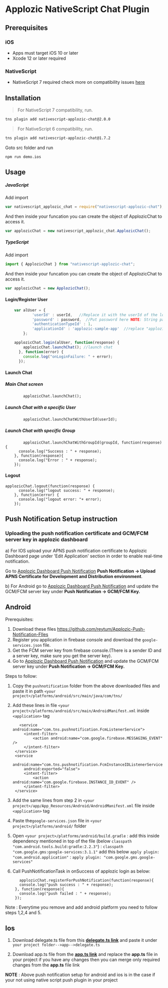 # Applozic NativeScript Chat Plugin

## Prerequisites

### iOS
* Apps must target iOS 10 or later
* Xcode 12 or later required

### NativeScript
* NativeScript 7 required check more on compatibility issues [here](https://nativescript.org/blog/nativescript-6-7-xcode-compatibility/)

## Installation

> For NativeScript 7 compatibility, run.


```bash
tns plugin add nativescript-applozic-chat@2.0.0
```

> For NativeScript 6 compatibility, run.

```bash
tns plugin add nativescript-applozic-chat@1.7.2
```

Goto src folder and run
```
npm run demo.ios
```

## Usage


##### JavaScript

Add import 
```js
var nativescript_applozic_chat = require("nativescript-applozic-chat");
```

And then inside your funcation you can create the object of ApplozicChat to access it.
```js
var applozicChat = new nativescript_applozic_chat.ApplozicChat();
```

##### TypeScript

Add import 
```js
import { ApplozicChat } from "nativescript-applozic-chat";
```
And then inside your funcation you can create the object of ApplozicChat to access it.
```js
var applozicChat = new ApplozicChat();
```

#### Login/Register User
```js
    var alUser = {
            'userId' : userId,   //Replace it with the userId of the logged in user NOTE: String userId
            'password' : password,  //Put password here NOTE: String password
            'authenticationTypeId' : 1,
            'applicationId' : 'applozic-sample-app'  //replace "applozic-sample-app" with Application Key from Applozic Dashboard
        };

    applozicChat.login(alUser, function(response) {
        applozicChat.launchChat(); //launch chat
      }, function(error) {
        console.log("onLoginFailure: " + error);
      });
```


#### Launch Chat


##### Main Chat screen

```
        applozicChat.launchChat();
```

##### Launch Chat with a specific User

```
        applozicChat.launchChatWithUserId(userId);
```

##### Launch Chat with specific Group

```
        applozicChat.launchChatWithGroupId(groupId, function(response){
	  console.log("Success : " + response);
	}, function(response){
	  console.log("Error : " + response);
	});
```


#### Logout

```
applozicChat.logout(function(response) {
      console.log("logout success: " + response);
    }, function(error) {
      console.log("logout error: "+ error);
    });
```
## Push Notification Setup instruction

### Uploading the push notification certificate  and GCM/FCM  server key in applozic dashboard

a) For IOS upload your APNS push notification certificate to Applozic Dashboard page under 'Edit Application' section in order to enable real-time notification.


Go to [Applozic Dashboard Push Notification](https://console.applozic.com/settings/pushnotification) **Push Notification -> Upload APNS Certificate for Development and Distribution environment**.

b) For Android go to [Applozic Dashboard Push Notification](https://console.applozic.com/settings/pushnotification) and update the GCM/FCM server key under **Push Notification -> GCM/FCM Key.**


## Android

Prerequisites:
1) Download these files <https://github.com/reytum/Applozic-Push-Notification-FIles>
2) Register you application in firebase console and download the ```google-services.json``` file.
3) Get the FCM server key from firebase console.(There is a sender ID and a server key, make sure you get the server key).
4) Go to [Applozic Dashboard Push Notification](https://console.applozic.com/settings/pushnotification) and update the GCM/FCM server key under **Push Notification -> GCM/FCM Key.**


Steps to follow:
1) Copy the ```pushnotification``` folder from the above downloaded files and paste it in path ```<your project>/platforms/android/src/main/java/com/tns/```
2) Add these lines in file ```<your project>/platforms/android/src/main/AndroidManifest.xml``` inside ```<application>``` tag

          <service android:name="com.tns.pushnotification.FcmListenerService">
            <intent-filter>
                <action android:name="com.google.firebase.MESSAGING_EVENT" />
            </intent-filter>
        </service>
        <service
            android:name="com.tns.pushnotification.FcmInstanceIDListenerService"
            android:exported="false">
            <intent-filter>
                <action android:name="com.google.firebase.INSTANCE_ID_EVENT" />
            </intent-filter>
        </service>
3) Add the same lines from step 2 in ```<your project>/app/App_Resources/Android/AndroidManifest.xml``` file inside ```<application>``` tag
4) Paste the```google-services.json``` file in ```<your project>/platforms/android/``` folder
5) Open ```<your project>/platforms/android/build.gradle``` :
   add this inside dependency mentioned in top of the file (below ```classpath "com.android.tools.build:gradle:2.2.3"```) :
      ```classpath "com.google.gms:google-services:3.1.1"```
   add this below ```apply plugin: "com.android.application"``` :
      ```apply plugin: "com.google.gms.google-services"```
7)  Call PushNotificationTask in onSuccess of applozic login as below:
       ```
          applozicChat.registerForPushNotification(function(response){
          console.log("push success : " + response);
        }, function(response){
          console.log("push failed : " + response);
        });
       ```

  Note : Everytime you remove and add android platform you need to follow steps 1,2,4 and 5.


## Ios


 1) Download delegate.ts file from this **[delegate.ts link](https://drive.google.com/open?id=1sdPA0xye7GLB0mGDs2hIhXUYU3nLsvDd)** and paste it under ```your project folder-->app-->delegate.ts```

 2) Download app.ts file from the **[app.ts link](https://drive.google.com/open?id=1Q04oQgoO212i76Bv_91vWGAMsT3qng1N)** and replace the **app.ts** file in your project if you have any changes then you can merge only required changes from the **app.ts** file link






**NOTE** : Above push notification setup for android and ios is in the case if your not using native script push plugin in your project
